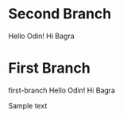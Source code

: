 
# Second Branch

Hello Odin! Hi Bagra

# First Branch
first-branch
Hello Odin! Hi Bagra

Sample text